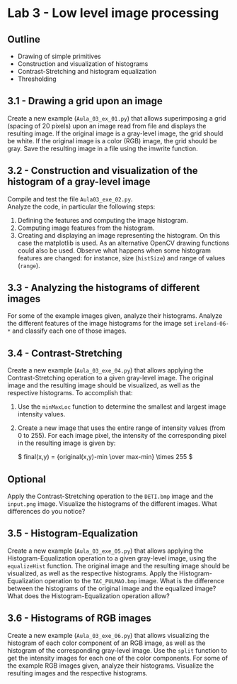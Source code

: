 # Lab 3 - Low level image processing

## Outline
* Drawing of simple primitives
* Construction and visualization of histograms
* Contrast-Stretching and histogram equalization
* Thresholding

## 3.1 - Drawing a grid upon an image
Create a new example (`Aula_03_ex_01.py`) that allows superimposing a grid (spacing of 20 pixels) upon an image read from file and displays the resulting image.
If the original image is a gray-level image, the grid should be white.
If the original image is a color (RGB) image, the grid should be gray.
Save the resulting image in a file using the imwrite function.

## 3.2 - Construction and visualization of the histogram of a gray-level image
Compile and test the file `Aula03_exe_02.py`.  
Analyze the code, in particular the following steps:
1.	Defining the features and computing the image histogram.
2.	Computing image features from the histogram.
3.	Creating and displaying an image representing the histogram. On this case the matplotlib is used. As an alternative OpenCV drawing functions could also be used.
Observe what happens when some histogram features are changed: for instance, size (`histSize`) and range of values (`range`).

## 3.3 - Analyzing the histograms of different images
For some of the example images given, analyze their histograms.
Analyze the different features of the image histograms for the image set `ireland-06-*` and classify each one of those images.
 
## 3.4 - Contrast-Stretching 
Create a new example (`Aula_03_exe_04.py`) that allows applying the Contrast-Stretching operation to a given gray-level image.
The original image and the resulting image should be visualized, as well as the respective histograms.
To accomplish that:
1.	Use the `minMaxLoc` function to determine the smallest and largest image intensity values.
2.	Create a new image that uses the entire range of intensity values (from 0 to 255).
For each image pixel, the intensity of the corresponding pixel in the resulting image is given by:

    $ final(x,y) = {original(x,y)-min  \over max-min} \times 255 $
 
## Optional
Apply the Contrast-Stretching operation to the `DETI.bmp` image and the `input.png` image. 
Visualize the histograms of the different images. What differences do you notice?

## 3.5 - Histogram-Equalization  
Create a new example (`Aula_03_exe_05.py`) that allows applying the Histogram-Equalization operation to a given gray-level image, using the `equalizeHist` function.
The original image and the resulting image should be visualized, as well as the respective histograms.
Apply the Histogram-Equalization operation to the `TAC_PULMAO.bmp` image. 
What is the difference between the histograms of the original image and the equalized image? 
What does the Histogram-Equalization operation allow?

## 3.6 - Histograms of RGB images 
Create a new example (`Aula_03_exe_06.py`) that allows visualizing the histogram of each color component of an RGB image, as well as the histogram of the corresponding gray-level image.
Use the `split` function to get the intensity images for each one of the color components.
For some of the example RGB images given, analyze their histograms. 
Visualize the resulting images and the respective histograms.
